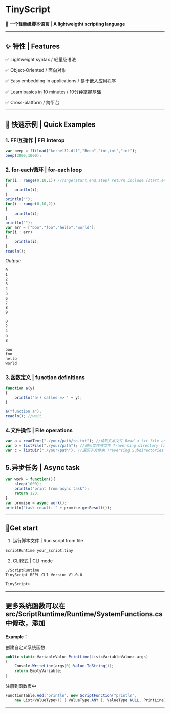 # TinyScript

🚀 **一个轻量级脚本语言** | **A lightweigtht scripting language**  

---

## ✨ 特性 | Features  

✅ Lightweight syntax / 轻量级语法 

✅ ​​Object-Oriented / 面向对象

✅ Easy embedding in applications / 易于嵌入应用程序  

✅ Learn basics in 10 minutes / 10分钟掌握基础

✅ Cross-platform / 跨平台

---

## 📖 快速示例 | Quick Examples  

### 1. FFI互操作 | FFI interop
```javascript
var beep = ffiload("kernel32.dll","Beep","int,int","int");
beep(2000,1000);

```

### 2. for-each循环 | for-each loop
```javascript
for(i : range(0,10,1)) //range(start,end,step) return include [start,end)
{
    println(i);
}
println("");
for(i : range(0,10,2))
{
    println(i);
}
println("");
var arr = ["boo","foo","hello","world"];
for(i : arr)
{
    println(i);
}
readln();
```
*Output:*
```bash
0
1
2
3
4
5
6
7
8
9

0
2
4
6
8

boo
foo
hello
world
```

### 3.函数定义 | function definitions
```javascript
function a(y)
{
    println("a() called => " + y);
}

a("function a");
readln(); //wait
```

### 4.文件操作 | File operations
```javascript
var a = readText("./your/path/to.txt"); //读取文本文件 Read a txt file as string
var b = listFile("./your/path"); //遍历文件夹文件 Traversing directory files
var c = listDir("./your/path"); //遍历子文件夹 Traversing Subdirectories
```

## 5.异步任务 | Async task
```javascript
var work = function(){
    sleep(1000);
    println("print from async task");
    return 123;
}
var promise = async work();
println("task result: " + promise.getResult());
```

--- 
## 🚀Get start

 1. 运行脚本文件 | Run script from file
```bash
ScriptRuntime your_script.tiny
```

 2. CLI模式 | CLI mode

```bash
./ScriptRuntime
TinyScript REPL CLI Version V1.0.0

TinyScript>

```

---

## 更多系统函数可以在src/ScriptRuntime/Runtime/SystemFunctions.cs中修改，添加

**Example：**

创建自定义系统函数
```csharp
public static VariableValue PrintLine(List<VariableValue> args)
{
    Console.WriteLine(args[0].Value.ToString());
    return EmptyVariable;
}
```

注册到函数表中
```csharp
FunctionTable.Add("println", new ScriptFunction("println",
    new List<ValueType>() { ValueType.ANY }, ValueType.NULL, PrintLine));
```

---

<!--[知乎文章(1)](https://zhuanlan.zhihu.com/p/1929188026011058240)
[知乎文章(2)](https://zhuanlan.zhihu.com/p/1929561902754828527)-->



